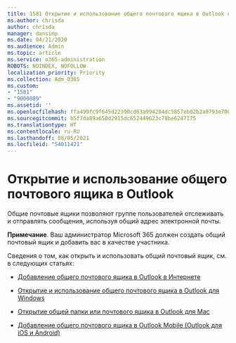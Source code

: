 ```yaml
---
title: 1581 Открытие и использование общего почтового ящика в Outlook в Интернете
ms.author: chrisda
author: chrisda
manager: dansimp
ms.date: 04/21/2020
ms.audience: Admin
ms.topic: article
ms.service: o365-administration
ROBOTS: NOINDEX, NOFOLLOW
localization_priority: Priority
ms.collection: Adm_O365
ms.custom:
- "1581"
- "9000089"
ms.assetid: ''
ms.openlocfilehash: ffa499fc9f645d22390cd63a994204dc5857eb02b2a0793e700d3a3e2ef50546
ms.sourcegitcommit: b5f7da89a650d2915dc652449623c78be6247175
ms.translationtype: HT
ms.contentlocale: ru-RU
ms.lasthandoff: 08/05/2021
ms.locfileid: "54011421"
---
```

# <a name="open-and-use-a-shared-mailbox-in-outlook"></a>Открытие и использование общего почтового ящика в Outlook

Общие почтовые ящики позволяют группе пользователей отслеживать и отправлять сообщения, используя общий адрес электронной почты. 

**Примечание**. Ваш администратор Microsoft 365 должен создать общий почтовый ящик и добавить вас в качестве участника.

Сведения о том, как открыть и использовать общий почтовый ящик, см. в следующих статьях:

- [Добавление общего почтового ящика в Outlook в Интернете](https://support.office.com/article/Add-a-shared-mailbox-to-Outlook-on-the-web-98b5a90d-4e38-415d-a030-f09a4cd28207)

- [Открытие и использование общего почтового ящика в Outlook для Windows](https://support.office.com/article/open-and-use-a-shared-mailbox-in-outlook-d94a8e9e-21f1-4240-808b-de9c9c088afd)

- [Открытие общей папки или почтового ящика в Outlook для Mac](https://support.office.com/article/Open-a-shared-folder-or-mailbox-in-Outlook-for-Mac-6ecc39c5-5577-4a1d-b18c-bbdc92972cb2)

- [Добавление общего почтового ящика в Outlook Mobile (Outlook для iOS и Android)](https://support.office.com/article/Add-a-shared-mailbox-to-Outlook-mobile-f866242c-81b2-472e-8776-6c49c5473c9f)
